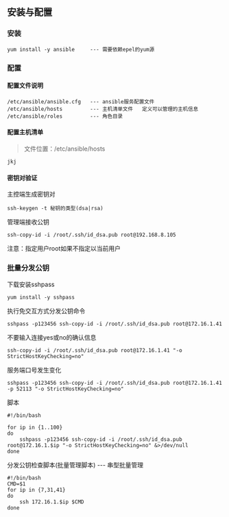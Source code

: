 
<!-- toc -->
## 安装与配置

### 安装
```
yum install -y ansible     --- 需要依赖epel的yum源
```
### 配置
#### 配置文件说明
```
/etc/ansible/ansible.cfg   --- ansible服务配置文件
/etc/ansible/hosts         --- 主机清单文件   定义可以管理的主机信息
/etc/ansible/roles         --- 角色目录
```
#### 配置主机清单
> 文件位置：/etc/ansible/hosts

```
jkj 
```

#### 密钥对验证
主控端生成密钥对
```
ssh-keygen -t 秘钥的类型(dsa|rsa)
```
管理端接收公钥
```
ssh-copy-id -i /root/.ssh/id_dsa.pub root@192.168.8.105 
```
注意：指定用户root如果不指定以当前用户

### 批量分发公钥
下载安装sshpass
```
yum install -y sshpass
```

执行免交互方式分发公钥命令
```
sshpass -p123456 ssh-copy-id -i /root/.ssh/id_dsa.pub root@172.16.1.41
```
不要输入连接yes或no的确认信息
```
ssh-copy-id -i /root/.ssh/id_dsa.pub root@172.16.1.41 "-o StrictHostKeyChecking=no"
```
服务端口号发生变化
```
sshpass -p123456 ssh-copy-id -i /root/.ssh/id_dsa.pub root@172.16.1.41 -p 52113 "-o StrictHostKeyChecking=no"
```
脚本

```
#!/bin/bash

for ip in {1..100}
do
	sshpass -p123456 ssh-copy-id -i /root/.ssh/id_dsa.pub root@172.16.1.$ip "-o StrictHostKeyChecking=no" &>/dev/null
done
```

分发公钥检查脚本(批量管理脚本)  --- 串型批量管理
```
#!/bin/bash
CMD=$1
for ip in {7,31,41}
do
	ssh 172.16.1.$ip $CMD 
done 

```